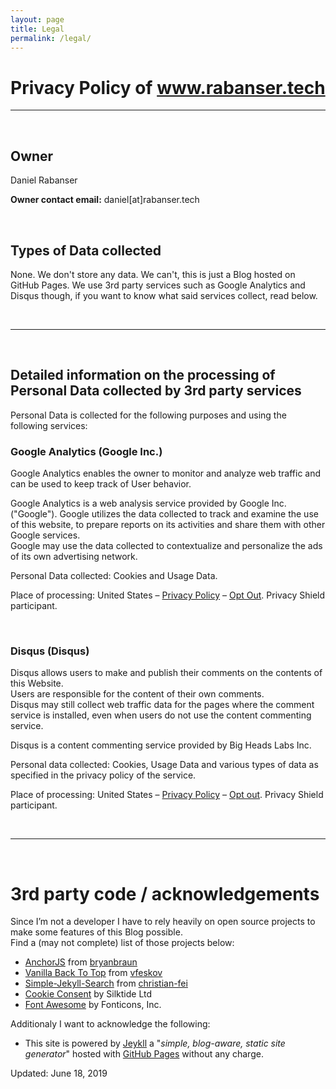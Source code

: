 ```yaml
---
layout: page
title: Legal
permalink: /legal/
---
```


# Privacy Policy of www.rabanser.tech
* * *

<br>

## Owner

Daniel Rabanser

**Owner contact email:** daniel[at]rabanser.tech

<br>


## Types of Data collected

None. We don't store any data. We can't, this is just a Blog hosted on GitHub Pages. We use 3rd party services such as Google Analytics and Disqus though, if you want to know what said services collect, read below.

<br>

* * *

<br>

## Detailed information on the processing of Personal Data collected by 3rd party services

Personal Data is collected for the following purposes and using the following services:


### Google Analytics (Google Inc.)

Google Analytics enables the owner to monitor and analyze web traffic and can be used to keep track of User behavior.

Google Analytics is a web analysis service provided by Google Inc. ("Google"). Google utilizes the data collected to track and examine the use of this website, to prepare reports on its activities and share them with other Google services.  
Google may use the data collected to contextualize and personalize the ads of its own advertising network.

Personal Data collected: Cookies and Usage Data. 

Place of processing: United States – [Privacy Policy][1] – [Opt Out][2]. Privacy Shield participant. 

<br>


### Disqus (Disqus)

Disqus allows users to make and publish their comments on the contents of this Website.  
Users are responsible for the content of their own comments.  
Disqus may still collect web traffic data for the pages where the comment service is installed, even when users do not use the content commenting service.


Disqus is a content commenting service provided by Big Heads Labs Inc.

Personal data collected: Cookies, Usage Data and various types of data as specified in the privacy policy of the service. 

Place of processing: United States – [Privacy Policy][3] – [Opt out][4]. Privacy Shield participant. 

<br>

* * *

<br>

# 3rd party code / acknowledgements
Since I’m not a developer I have to rely heavily on open source projects to make some features of this Blog possible.  
Find a (may not complete) list of those projects below:
- [AnchorJS](https://github.com/bryanbraun/anchorjs) from [bryanbraun](https://github.com/bryanbraun)
- [Vanilla Back To Top](https://github.com/vfeskov/vanilla-back-to-top) from [vfeskov](https://github.com/vfeskov)
- [Simple-Jekyll-Search](https://github.com/christian-fei/Simple-Jekyll-Search) from [christian-fei](https://github.com/christian-fei)
- [Cookie Consent](https://cookieconsent.insites.com/) by Silktide Ltd
- [Font Awesome](https://fontawesome.com/) by Fonticons, Inc.

Additionaly I want to acknowledge the following:
- This site is powered by [Jeykll](https://jekyllrb.com/) a "*simple, blog-aware, static site generator*" hosted with [GitHub Pages](https://pages.github.com/) without any charge.


Updated: June 18, 2019

[1]: https://www.google.com/intl/en/policies/privacy/
[2]: https://tools.google.com/dlpage/gaoptout?hl=en
[3]: https://help.disqus.com/customer/portal/articles/466259-privacy-policy
[4]: https://help.disqus.com/customer/portal/articles/1657951
